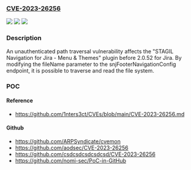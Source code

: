 ### [CVE-2023-26256](https://cve.mitre.org/cgi-bin/cvename.cgi?name=CVE-2023-26256)
![](https://img.shields.io/static/v1?label=Product&message=n%2Fa&color=blue)
![](https://img.shields.io/static/v1?label=Version&message=n%2Fa&color=blue)
![](https://img.shields.io/static/v1?label=Vulnerability&message=n%2Fa&color=brighgreen)

### Description

An unauthenticated path traversal vulnerability affects the "STAGIL Navigation for Jira - Menu & Themes" plugin before 2.0.52 for Jira. By modifying the fileName parameter to the snjFooterNavigationConfig endpoint, it is possible to traverse and read the file system.

### POC

#### Reference
- https://github.com/1nters3ct/CVEs/blob/main/CVE-2023-26256.md

#### Github
- https://github.com/ARPSyndicate/cvemon
- https://github.com/aodsec/CVE-2023-26256
- https://github.com/csdcsdcsdcsdcsd/CVE-2023-26256
- https://github.com/nomi-sec/PoC-in-GitHub

